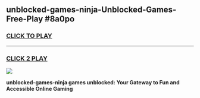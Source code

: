 
## unblocked-games-ninja-Unblocked-Games-Free-Play #8a0po
<h3>
<a href="https://us.freeplayer.one?title=unblocked-games-ninja&ref=9M">CLICK TO PLAY</a></h3>
<hr>

<h3>
<a href="https://us.freeplayer.one?title=unblocked-games-ninja&ref=9M">CLICK 2 PLAY</a>
  
</h3>

<a href="https://us.freeplayer.one?title=unblocked-games-ninja&ref=9M"><img src="https://clearcache.store/games.png"></a>


**unblocked-games-ninja games unblocked: Your Gateway to Fun and Accessible Online Gaming**
